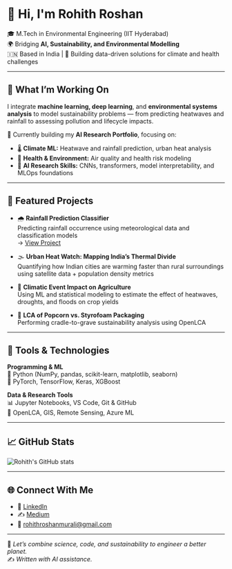 # 👋 Hi, I'm **Rohith Roshan**

🎓 M.Tech in Environmental Engineering (IIT Hyderabad)  
🌍 Bridging **AI, Sustainability, and Environmental Modelling**  
🇮🇳 Based in India | 🔬 Building data-driven solutions for climate and health challenges  

---

## 🚀 What I’m Working On
I integrate **machine learning, deep learning**, and **environmental systems analysis** to model sustainability problems — from predicting heatwaves and rainfall to assessing pollution and lifecycle impacts.

📘 Currently building my **AI Research Portfolio**, focusing on:
- 🌡️ **Climate ML:** Heatwave and rainfall prediction, urban heat analysis  
- 🧬 **Health & Environment:** Air quality and health risk modeling  
- 🧠 **AI Research Skills:** CNNs, transformers, model interpretability, and MLOps foundations  

---

## 🧩 Featured Projects
- 🌧️ **Rainfall Prediction Classifier**  
  Predicting rainfall occurrence using meteorological data and classification models  
  → [View Project](ML/Rainfall_Prediction_Classifier)

- 🌫️ **Urban Heat Watch: Mapping India’s Thermal Divide**  
  Quantifying how Indian cities are warming faster than rural surroundings using satellite data + population density metrics

- 🌾 **Climatic Event Impact on Agriculture**  
  Using ML and statistical modeling to estimate the effect of heatwaves, droughts, and floods on crop yields

- 🍿 **LCA of Popcorn vs. Styrofoam Packaging**  
  Performing cradle-to-grave sustainability analysis using OpenLCA

---

## 🧰 Tools & Technologies

**Programming & ML**  
🐍 Python (NumPy, pandas, scikit-learn, matplotlib, seaborn)  
🤖 PyTorch, TensorFlow, Keras, XGBoost  

**Data & Research Tools**  
📊 Jupyter Notebooks, VS Code, Git & GitHub  
🧪 OpenLCA, GIS, Remote Sensing, Azure ML  

---

## 📈 GitHub Stats

![Rohith's GitHub stats](https://github-readme-stats.vercel.app/api?username=rohithroshan&show_icons=true&theme=tokyonight)

---

## 🌐 Connect With Me
- 💼 [LinkedIn](https://www.linkedin.com/in/rohithroshan98)
- ✍️ [Medium](https://medium.com/@rohithroshanmurali)
- 📧 rohithroshanmurali@gmail.com

---

📌 *Let’s combine science, code, and sustainability to engineer a better planet.*  
✍️ *Written with AI assistance.*
